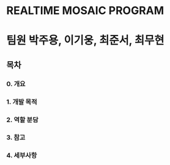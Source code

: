 # REALTIME MOSAIC PROGRAM
팀원   박주용, 이기웅, 최준서, 최무현
===

목차
---

### 0. 개요


### 1. 개발 목적


### 2. 역할 분담


### 3. 참고


### 4. 세부사항

